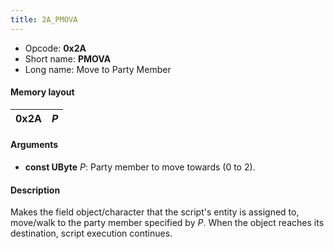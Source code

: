 ```yaml
---
title: 2A_PMOVA
---
```


- Opcode: **0x2A**
- Short name: **PMOVA**
- Long name: Move to Party Member

#### Memory layout

| 0x2A | *P* |
|------|-----|

#### Arguments

- **const UByte** *P*: Party member to move towards (0 to 2).

#### Description

Makes the field object/character that the script's entity is assigned to, move/walk to the party member specified by *P*. When the object reaches its destination, script execution continues.
